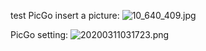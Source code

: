 test PicGo
insert a picture:
![10_640_409.jpg](http://blog.ligene.cn/imageBed/10_640_409.jpg)

PicGo setting:
![20200311031723.png](http://blog.ligene.cn/imageBed/20200311031723.png)
